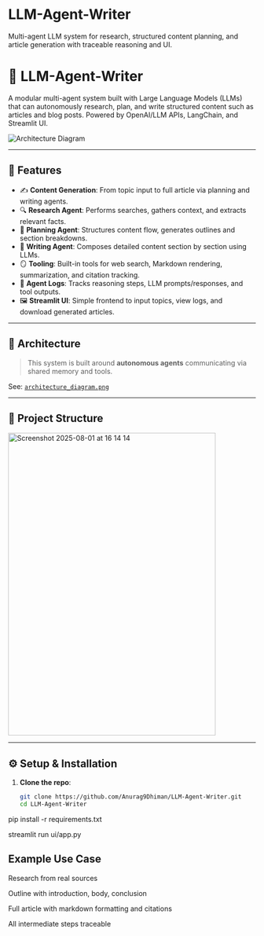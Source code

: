 # LLM-Agent-Writer
Multi-agent LLM system for research, structured content planning, and article generation with traceable reasoning and UI.

# 🧠 LLM-Agent-Writer

A modular multi-agent system built with Large Language Models (LLMs) that can autonomously research, plan, and write structured content such as articles and blog posts. Powered by OpenAI/LLM APIs, LangChain, and Streamlit UI.

![Architecture Diagram](./assets/llm_agent_writer_architecture.png) <!-- (optional - place your diagram here) -->



---

## 🚀 Features

- ✍️ **Content Generation**: From topic input to full article via planning and writing agents.
- 🔍 **Research Agent**: Performs searches, gathers context, and extracts relevant facts.
- 🧩 **Planning Agent**: Structures content flow, generates outlines and section breakdowns.
- 📄 **Writing Agent**: Composes detailed content section by section using LLMs.
- 🪞 **Tooling**: Built-in tools for web search, Markdown rendering, summarization, and citation tracking.
- 🧪 **Agent Logs**: Tracks reasoning steps, LLM prompts/responses, and tool outputs.
- 🖼️ **Streamlit UI**: Simple frontend to input topics, view logs, and download generated articles.

---

## 🧱 Architecture

> This system is built around **autonomous agents** communicating via shared memory and tools.


See: [`architecture_diagram.png`](./assets/llm_agent_writer_architecture.png)


---

## 📁 Project Structure

<img width="422" height="616" alt="Screenshot 2025-08-01 at 16 14 14" src="https://github.com/user-attachments/assets/bdf445fd-1b22-4d37-b36f-ce569acc4713" />


---

## ⚙️ Setup & Installation

1. **Clone the repo**:
   ```bash
   git clone https://github.com/Anurag9Dhiman/LLM-Agent-Writer.git
   cd LLM-Agent-Writer

pip install -r requirements.txt


streamlit run ui/app.py

## Example Use Case

Research from real sources

Outline with introduction, body, conclusion

Full article with markdown formatting and citations

All intermediate steps traceable

## 

